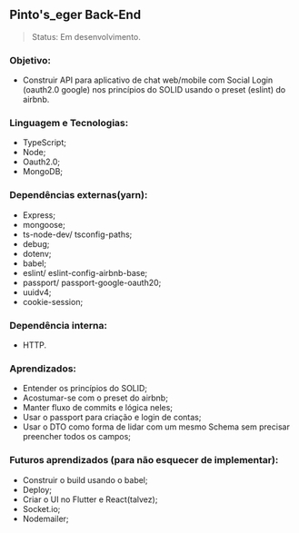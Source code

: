## Pinto's_eger Back-End
>Status: Em desenvolvimento.

### Objetivo:
- Construir API para aplicativo de chat web/mobile com Social Login (oauth2.0 google) nos princípios do SOLID usando o preset (eslint) do airbnb.

### Linguagem e Tecnologias:
- TypeScript;
- Node;
- Oauth2.0;
- MongoDB;

### Dependências externas(yarn):
- Express;
- mongoose;
- ts-node-dev/ tsconfig-paths;
- debug;
- dotenv;
- babel;
- eslint/ eslint-config-airbnb-base;
- passport/ passport-google-oauth20;
- uuidv4;
- cookie-session;

### Dependência interna:
- HTTP.

### Aprendizados:
- Entender os princípios do SOLID;
- Acostumar-se com o preset do airbnb;
- Manter fluxo de commits e lógica neles;
- Usar o passport para criação e login de contas;
- Usar o DTO como forma de lidar com um mesmo Schema sem precisar preencher todos os campos;

### Futuros aprendizados (para não esquecer de implementar):
- Construir o build usando o babel;
- Deploy;
- Criar o UI no Flutter e React(talvez);
- Socket.io;
- Nodemailer;

